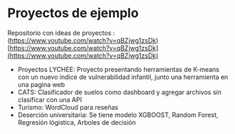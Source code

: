 # Proyectos de ejemplo 

Repositorio con ideas de proyectos :  
(https://www.youtube.com/watch?v=qBZjwg1zsDk)  
[https://www.youtube.com/watch?v=qBZjwg1zsDk](https://www.youtube.com/watch?v=qBZjwg1zsDk)

- Proyectos LYCHEE: Proyecto presentando herramientas de K-means con un nuevo indice de vulnerabilidad infantil, junto una herramienta en una pagina web
- CATS: Clasificador de suelos como dashboard y agregar archivos sin clasificar con una API
- Turismo: WordCloud para reseñas
- Deserción universitaria: Se tiene modelo XGBOOST, Random Forest, Regresión lógistica, Arboles de decisión
